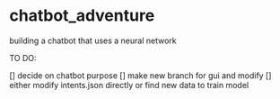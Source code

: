 # chatbot_adventure
building a chatbot that uses a neural network

TO DO:

[] decide on chatbot purpose 
[] make new branch for gui and modify
[] either modify intents.json directly or find new data to train model
